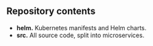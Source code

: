 ## Repository contents

* **helm.** Kubernetes manifests and Helm charts.
* **src.** All source code, split into microservices.